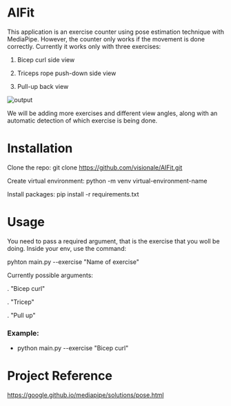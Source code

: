 # AIFit
This application is an exercise counter using pose estimation technique with MediaPipe. However, the counter only works if the movement is done correctly.
Currently it works only with three exercises:

1. Bicep curl side view

2. Triceps rope push-down side view

3. Pull-up back view

![output](https://user-images.githubusercontent.com/124637937/221441302-8d9a34e7-9e6e-4c2b-90f0-c36feb91d071.gif)

We will be adding more exercises and different view angles, along with an automatic detection of which exercise is being done.

# Installation
Clone the repo: git clone https://github.com/visionale/AIFit.git

Create virtual environment:  python<version> -m venv virtual-environment-name


Install packages: pip install -r requirements.txt

# Usage
You need to pass a required argument, that is the exercise that you woll be doing.
Inside your env, use the command:

pyhton main.py --exercise "Name of exercise"

Currently possible arguments:

. "Bicep curl"

. "Tricep"

. "Pull up"

### Example:
- python main.py --exercise "Bicep curl"


# Project Reference
https://google.github.io/mediapipe/solutions/pose.html

